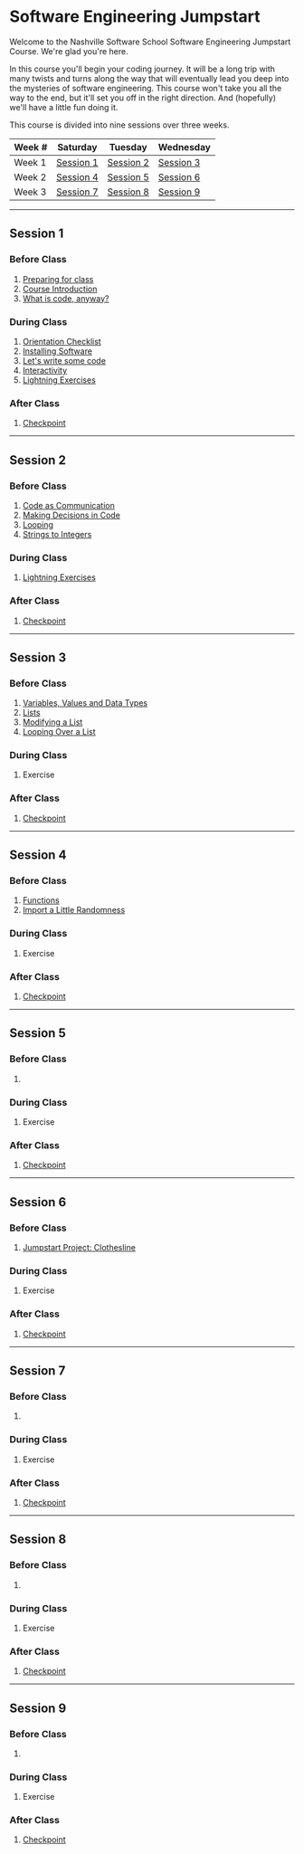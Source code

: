 # Software Engineering Jumpstart

Welcome to the Nashville Software School Software Engineering Jumpstart Course. We're glad you're here.

In this course you'll begin your coding journey. It will be a long trip with many twists and turns along the way that will eventually lead you deep into the mysteries of software engineering. This course won't take you all the way to the end, but it'll set you off in the right direction. And (hopefully) we'll have a little fun doing it.

This course is divided into nine sessions over three weeks.

| Week # | Saturday                | Tuesday                 | Wednesday               |
| ------ | ----------------------- | ----------------------- | ----------------------- |
| Week 1 | [Session 1](#session-1) | [Session 2](#session-2) | [Session 3](#session-3) |
| Week 2 | [Session 4](#session-4) | [Session 5](#session-5) | [Session 6](#session-6) |
| Week 3 | [Session 7](#session-7) | [Session 8](#session-8) | [Session 9](#session-9) |

---

## Session 1

### Before Class

1. [Preparing for class](./sessions/session1/prework/prep_for_first_class.md)
1. [Course Introduction](./sessions/session1/prework/course_intro.md)
1. [What is code, anyway?](./sessions/session1/prework/what_is_code.md)

### During Class

1. [Orientation Checklist](./sessions/session1/classroom/orientation.md)
1. [Installing Software](./sessions/session1/classroom/installations.md)
1. [Let's write some code](./sessions/session1/classroom/hello_world.md)
1. [Interactivity](./sessions/session1/classroom/interactivity.md)
1. [Lightning Exercises](./sessions/session1/classroom/lightning_exercises.md)

### After Class

1. [Checkpoint](./sessions/session1/wrapup/checkpoint.md)

---

## Session 2

### Before Class

1. [Code as Communication](./sessions/session2/prework/code_as_communication.md)
1. [Making Decisions in Code](./sessions/session2/prework/if_statements.md)
1. [Looping](./sessions/session2/prework/while_loop.md)
1. [Strings to Integers](./sessions/session2/prework/str_to_int.md)

### During Class

1. [Lightning Exercises](./sessions/session2/classroom/lightning_exercises.md)

### After Class

1. [Checkpoint](./sessions/session2/wrapup/checkpoint.md)

---

## Session 3

### Before Class

1. [Variables, Values and Data Types](./sessions/session3/prework/data_types.md)
1. [Lists](./sessions/session3/prework/lists.md)
1. [Modifying a List](./sessions/session3/prework/advanced_lists.md)
1. [Looping Over a List](./sessions/session3/prework/for_loop.md)

### During Class

1. Exercise

### After Class

1. [Checkpoint](./sessions/session3/wrapup/checkpoint.md)

---

## Session 4

### Before Class

1. [Functions](./sessions/session4/prework/functions.md)
1. [Import a Little Randomness](./sessions/session4/prework/import_random.md)

### During Class

1. Exercise

### After Class

1. [Checkpoint](./sessions/session4/wrapup/checkpoint.md)

---

## Session 5

### Before Class

1.

### During Class

1. Exercise

### After Class

1. [Checkpoint](./sessions/session5/wrapup/checkpoint.md)

---

## Session 6

### Before Class

1. [Jumpstart Project: Clothesline](./projects/clothesline/clothesline.md)

### During Class

1. Exercise

### After Class

1. [Checkpoint](./sessions/session6/wrapup/checkpoint.md)

---

## Session 7

### Before Class

1.

### During Class

1. Exercise

### After Class

1. [Checkpoint](./sessions/session7/wrapup/checkpoint.md)

---

## Session 8

### Before Class

1. 

### During Class

1. Exercise

### After Class

1. [Checkpoint](./sessions/session8/wrapup/checkpoint.md)

---

## Session 9

### Before Class

1. 

### During Class

1. Exercise

### After Class

1. [Checkpoint](./sessions/session9/wrapup/checkpoint.md)
